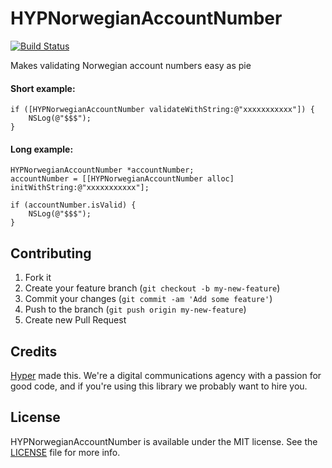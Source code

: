 # HYPNorwegianAccountNumber

[![Build Status](https://img.shields.io/travis/hyperoslo/HYPNorwegianAccountNumber.svg?style=flat)](https://travis-ci.org/hyperoslo/HYPNorwegianAccountNumber)

Makes validating Norwegian account numbers easy as pie

#### Short example:

``` objc
if ([HYPNorwegianAccountNumber validateWithString:@"xxxxxxxxxxx"]) {
    NSLog(@"$$$");
}
```

#### Long example:

``` objc
HYPNorwegianAccountNumber *accountNumber;
accountNumber = [[HYPNorwegianAccountNumber alloc] initWithString:@"xxxxxxxxxxx"];

if (accountNumber.isValid) {
    NSLog(@"$$$");
}
```

## Contributing

1. Fork it
2. Create your feature branch (`git checkout -b my-new-feature`)
3. Commit your changes (`git commit -am 'Add some feature'`)
4. Push to the branch (`git push origin my-new-feature`)
5. Create new Pull Request

## Credits

[Hyper](http://hyper.no) made this. We're a digital communications agency with a passion for good code,
and if you're using this library we probably want to hire you.

## License

HYPNorwegianAccountNumber is available under the MIT license. See the [LICENSE](https://raw.githubusercontent.com/hyperoslo/HYPNorwegianSSN/master/LICENSE.md) file for more info.
